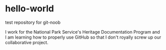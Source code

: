 # hello-world
test repository for git-noob

I work for the National Park Service's Heritage Documentation Program and I am learning how to properly use GitHub so that I don't royally screw up our collaborative project.
